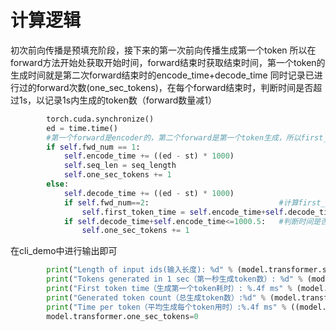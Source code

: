 # 计算逻辑
初次前向传播是预填充阶段，接下来的第一次前向传播生成第一个token
所以在forward方法开始处获取开始时间，forward结束时获取结束时间，第一个token的生成时间就是第二次forward结束时的encode_time+decode_time
同时记录已进行过的forward次数(one_sec_tokens)，在每个forward结束时，判断时间是否超过1s，以记录1s内生成的token数（forward数量减1）
```python
        torch.cuda.synchronize()
        ed = time.time()
        #第一个forward是encoder的，第二个forward是第一个token生成，所以first_token_time = encode_time + decode_time1.
        if self.fwd_num == 1:
            self.encode_time += ((ed - st) * 1000)
            self.seq_len = seq_length
            self.one_sec_tokens += 1
        else:
            self.decode_time += ((ed - st) * 1000)
            if self.fwd_num==2:                             #计算first_token_time 
                self.first_token_time = self.encode_time+self.decode_time
            if self.decode_time+self.encode_time<=1000.5:   #判断时间是否超过1s
                self.one_sec_tokens += 1
```
在cli_demo中进行输出即可
```python
        print("Length of input ids(输入长度): %d" % (model.transformer.seq_len))
        print("Tokens generated in 1 sec（第一秒生成token数）: %d" % (model.transformer.one_sec_tokens))
        print("First token time（生成第一个token耗时）: %.4f ms" % (model.transformer.first_token_time))
        print("Generated token count（总生成token数）:%d" % (model.transformer.fwd_num - 1))
        print("Time per token（平均生成每个token用时）:%.4f ms" % ((model.transformer.encode_time+model.transformer.decode_time)/(model.transformer.fwd_num - 1)))
        model.transformer.one_sec_tokens=0
```
